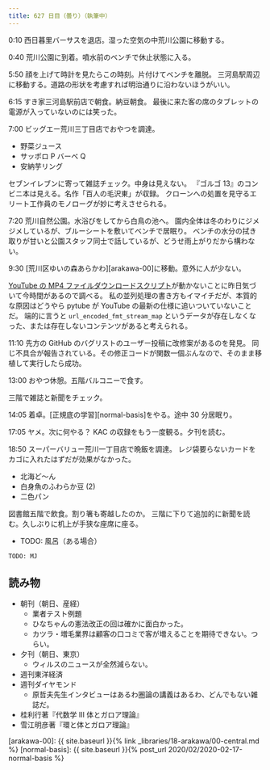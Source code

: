 ```yaml
---
title: 627 日目（曇り）（執筆中）
---
```


0:10 西日暮里バーサスを退店。湿った空気の中荒川公園に移動する。

0:40 荒川公園に到着。噴水前のベンチで休止状態に入る。

5:50 顔を上げて時計を見たらこの時刻。片付けてベンチを離脱。
三河島駅周辺に移動する。道路の形状を考慮すれば明治通りに沿わないほうがいい。

6:15 すき家三河島駅前店で朝食。納豆朝食。
最後に来た客の席のタブレットの電源が入っていないのには笑った。

7:00 ビッグエー荒川三丁目店でおやつを調達。

* 野菜ジュース
* サッポロ P バーベ Q
* 安納芋リング

セブンイレブンに寄って雑誌チェック。中身は見えない。
『ゴルゴ 13』のコンビニ本は見える。名作「百人の毛沢東」が収録。
クローンへの処置を見守るエリート工作員のモノローグが妙に考えさせられる。

7:20 荒川自然公園。水浴びをしてから白鳥の池へ。
園内全体は冬のわりにジメジメしているが、ブルーシートを敷いてベンチで居眠り。
ベンチの水分の拭き取りが甘いと公園スタッフ同士で話しているが、どうせ雨上がりだから構わない。

9:30 [荒川区ゆいの森あらかわ][arakawa-00]に移動。意外に人が少ない。

[YouTube の MP4 ファイルダウンロードスクリプト](https://github.com/showa-yojyo/bin/blob/master/dlmp4.py)が動かないことに昨日気づいて今時間があるので調べる。
私の並列処理の書き方もイマイチだが、本質的な原因はどうやら pytube が YouTube の最新の仕様に追いついていないことだ。
端的に言うと `url_encoded_fmt_stream_map` というデータが存在しなくなった、または存在しないコンテンツがあると考えられる。

11:10 先方の GitHub のバグリストのユーザー投稿に改修案があるのを発見。
同じ不具合が報告されている。その修正コードが関数一個ぶんなので、そのまま移植して実行したら成功。

13:00 おやつ休憩。五階バルコニーで食す。

三階で雑誌と新聞をチェック。

14:05 着卓。[正規底の学習][normal-basis]をやる。途中 30 分居眠り。

17:05 ヤメ。次に何やる？ KAC の収録をもう一度観る。夕刊を読む。

18:50 スーパーバリュー荒川一丁目店で晩飯を調達。
レジ袋要らないカードをカゴに入れたはずだが効果がなかった。

* 北海ど～ん
* 白身魚のふわらか豆 (2)
* 二色パン

図書館五階で飲食。割り箸も寄越したのか。
三階に下りて追加的に新聞を読む。久しぶりに机上が手狭な座席に座る。

* TODO: 風呂（ある場合）

```text
TODO: MJ
```

## 読み物

* 朝刊（朝日、産経）
  * 業者テスト例題
  * ひなちゃんの憲法改正の回は確かに面白かった。
  * カツラ・増毛業界は顧客の口コミで客が増えることを期待できない。つらい。
* 夕刊（朝日、東京）
  * ウィルスのニュースが全然減らない。
* 週刊東洋経済
* 週刊ダイヤモンド
  * 原哲夫先生インタビューはあるわ圏論の講義はあるわ、どんでもない雑誌だ。
* 桂利行著『代数学 III 体とガロア理論』
* 雪江明彦著『環と体とガロア理論』

[arakawa-00]: {{ site.baseurl }}{% link _libraries/18-arakawa/00-central.md %}
[normal-basis]: {{ site.baseurl }}{% post_url 2020/02/2020-02-17-normal-basis %}
